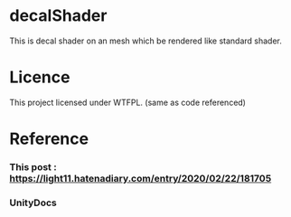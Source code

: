 # decalShader
This is decal shader on an mesh which be rendered like standard shader.

# Licence
This project licensed under WTFPL. (same as code referenced)

# Reference
### This post : https://light11.hatenadiary.com/entry/2020/02/22/181705
### UnityDocs

